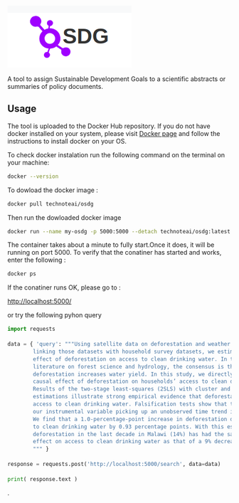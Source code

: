 
![OSDG Logo](/images/OSDG.png)


A tool to assign Sustainable Development Goals to a scientific abstracts or summaries of policy documents.

## Usage

The tool is uploaded to the Docker Hub repository. If you do not have docker installed on your system, please visit [Docker page](https://docs.docker.com/get-docker/) and follow the instructions to install docker on your OS. 

To check docker instalation run the following command on the terminal on your machine:
```bash
docker --version
```

To dowload the docker image :

```bash 
docker pull technoteai/osdg
```

Then run the dowloaded docker image

 ```bash 
 docker run --name my-osdg -p 5000:5000 --detach technoteai/osdg:latest
 ```

The container takes about a minute to fully start.Once it does, it will be running on port 5000. 
To verify that the conatiner has started and works, enter the following :

```bash 
docker ps 
```
If the conatiner runs OK, please go to :

[http://localhost:5000/](http://localhost:5000/)

or try the following pyhon query 

```python
import requests 

data = { 'query': """Using satellite data on deforestation and weather in Malawi and 
        linking those datasets with household survey datasets, we estimate the causal 
        effect of deforestation on access to clean drinking water. In the existing 
        literature on forest science and hydrology, the consensus is that 
        deforestation increases water yield. In this study, we directly examine the 
        causal effect of deforestation on households’ access to clean drinking water. 
        Results of the two-stage least-squares (2SLS) with cluster and time fixed-effect 
        estimations illustrate strong empirical evidence that deforestation decreases 
        access to clean drinking water. Falsification tests show that the possibility of 
        our instrumental variable picking up an unobserved time trend is very unlikely. 
        We find that a 1.0-percentage-point increase in deforestation decreases access 
        to clean drinking water by 0.93 percentage points. With this estimated impact, 
        deforestation in the last decade in Malawi (14%) has had the same magnitude of 
        effect on access to clean drinking water as that of a 9% decrease in rainfall.
        """ }

response = requests.post('http://localhost:5000/search', data=data)

print( response.text )
```
.

